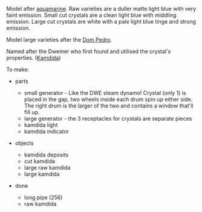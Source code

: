 Model after [aquamarine](https://en.wikipedia.org/wiki/Aquamarine_(gem)). Raw varieties are a duller matte
light blue with very faint emission. Small cut crystals are a clean light blue with middling emission. Large
cut crystals are white with a pale light blue tinge and strong emission.

Model large varieties after the [Dom Pedro](https://en.wikipedia.org/wiki/Dom_Pedro_aquamarine#/media/File:Dom_Pedro_Aquamarine_Better_Picture.jpg).

Named after the Dwemer who first found and utilised the crystal's properties. ([Kamdida](https://en.uesp.net/wiki/Lore:Names#Dwemer))

To make:

* parts
  * small generator - Like the DWE steam dynamo! Crystal (only 1) is placed in the gap, two wheels inside each drum spin up either side. The right drum is the larger of the two and contains a window that'll fill up.
  * large generator - the 3 receptacles for crystals are separate pieces
  * kamdida light
  * kamdida indicator

* objects
  * kamdida deposits
  * cut kamdida
  * large raw kamdida
  * large kamdida

* done
  * long pipe (256)
  * raw kamdida